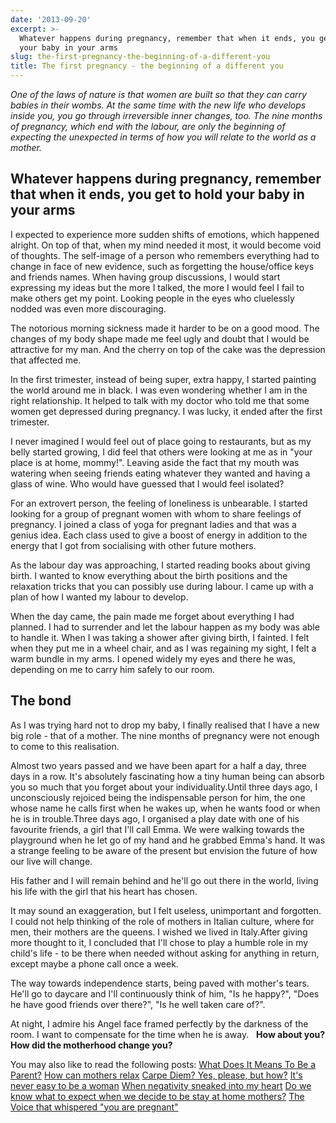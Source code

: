 ```yaml
---
date: '2013-09-20'
excerpt: >-
  Whatever happens during pregnancy, remember that when it ends, you get to hold
  your baby in your arms
slug: the-first-pregnancy-the-beginning-of-a-different-you
title: The first pregnancy - the beginning of a different you
---
```


*One of the laws of nature is that women are built so that they can carry babies in their wombs. At the same time with the new life who develops inside you, you go through irreversible inner changes, too. The nine months of pregnancy, which end with the labour, are only the beginning of expecting the unexpected in terms of how you will relate to the world as a mother.*

## Whatever happens during pregnancy, remember that when it ends, you get to hold your baby in your arms

I expected to experience more sudden shifts of emotions, which happened alright. On top of that, when my mind needed it most, it would become void of thoughts. The self-image of a person who remembers everything had to change in face of new evidence, such as forgetting the house/office keys and friends names. When having group discussions, I would start expressing my ideas but the more I talked, the more I would feel I fail to make others get my point. Looking people in the eyes who cluelessly nodded was even more discouraging.

The notorious morning sickness made it harder to be on a good mood. The changes of my body shape made me feel ugly and doubt that I would be attractive for my man. And the cherry on top of the cake was the depression that affected me.

In the first trimester, instead of being super, extra happy, I started painting the world around me in black. I was even wondering whether I am in the right relationship. It helped to talk with my doctor who told me that some women get depressed during pregnancy. I was lucky, it ended after the first trimester.

I never imagined I would feel out of place going to restaurants, but as my belly started growing, I did feel that others were looking at me as in "your place is at home, mommy!". Leaving aside the fact that my mouth was watering when seeing friends eating whatever they wanted and having a glass of wine. Who would have guessed that I would feel isolated?

For an extrovert person, the feeling of loneliness is unbearable. I started looking for a group of pregnant women with whom to share feelings of pregnancy. I joined a class of yoga for pregnant ladies and that was a genius idea. Each class used to give a boost of energy in addition to the energy that I got from socialising with other future mothers.

As the labour day was approaching, I started reading books about giving birth. I wanted to know everything about the birth positions and the relaxation tricks that you can possibly use during labour. I came up with a plan of how I wanted my labour to develop.

When the day came, the pain made me forget about everything I had planned. I had to surrender and let the labour happen as my body was able to handle it. When I was taking a shower after giving birth, I fainted. I felt when they put me in a wheel chair, and as I was regaining my sight, I felt a warm bundle in my arms. I opened widely my eyes and there he was, depending on me to carry him safely to our room.

## The bond

As I was trying hard not to drop my baby, I finally realised that I have a new big role - that of a mother. The nine months of pregnancy were not enough to come to this realisation.

Almost two years passed and we have been apart for a half a day, three days in a row. It's absolutely fascinating how a tiny human being can absorb you so much that you forget about your individuality.Until three days ago, I unconsciously rejoiced being the indispensable person for him, the one whose name he calls first when he wakes up, when he wants food or when he is in trouble.Three days ago, I organised a play date with one of his favourite friends, a girl that I'll call Emma. We were walking towards the playground when he let go of my hand and he grabbed Emma's hand. It was a strange feeling to be aware of the present but envision the future of how our live will change.

His father and I will remain behind and he'll go out there in the world, living his life with the girl that his heart has chosen.

It may sound an exaggeration, but I felt useless, unimportant and forgotten. I could not help thinking of the role of mothers in Italian culture, where for men, their mothers are the queens. I wished we lived in Italy.After giving more thought to it, I concluded that I'll chose to play a humble role in my child's life - to be there when needed without asking for anything in return, except maybe a phone call once a week.

The way towards independence starts, being paved with mother's tears. He'll go to daycare and I'll continuously think of him, "Is he happy?", "Does he have good friends over there?", "Is he well taken care of?".

At night, I admire his Angel face framed perfectly by the darkness of the room. I want to compensate for the time when he is away.
 
**How about you? How did the motherhood change you?**

You may also like to read the following posts:
[What Does It Means To Be a Parent?](http://www.flyingthoughts.net/?p=573)
[How can mothers relax](http://www.flyingthoughts.net/?p=830)
[Carpe Diem? Yes, please, but how?](http://www.flyingthoughts.net/?p=347)
[It's never easy to be a woman](http://www.flyingthoughts.net/?p=300)
[When negativity sneaked into my heart](http://www.flyingthoughts.net/?p=220)
[Do we know what to expect when we decide to be stay at home mothers?](http://www.flyingthoughts.net/?p=377)
[The Voice that whispered "you are pregnant"](http://www.flyingthoughts.net/?p=78)
